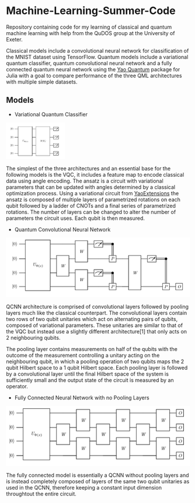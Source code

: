 # Machine-Learning-Summer-Code
Repository containing code for my learning of classical and quantum machine learning with help from the QuDOS group at the University of Exeter.

Classical models include a convolutional neural network for classification of the MNIST dataset using TensorFlow. Quantum models include a variational quantum classifier, quantum convolutional neural network and a fully connected quantum neural network using the [Yao Quantum](https://yaoquantum.org/) package for Julia with a goal to compare performance of the three QML architectures with multiple simple datasets.

## Models


* Variational Quantum Classifier

<img src="images/VQC_Circuit.png" height="100">

The simplest of the three architectures and an essential base for the following models is the VQC, it includes a feature map to encode classical data using angle encoding. The ansatz is a circuit with variational parameters that can be updated with angles determined by a classical optimization process. Using a variational circuit from [YaoExtensions](https://github.com/QuantumBFS/YaoExtensions.jl) the ansatz is composed of multiple layers of parametrized rotations on each qubit followed by a ladder of CNOTs and a final series of parametrized rotations. The number of layers can be changed to alter the number of parameters the circuit uses. Each qubit is then measured.

* Quantum Convolutional Neural Network

![qcnn](images/QCNN.png)

QCNN architecture is comprised of convolutional layers followed by pooling layers much like the classical counterpart. The convolutional layers contain two rows of two qubit unitaries which act on alternating pairs of qubits, composed of variational parameters. These unitaries are similar to that of the VQC but instead use a slightly different architecture[1] that only acts on 2 neighbouring qubits.

The pooling layer contains measurements on half of the qubits with the outcome of the measurement controlling a unitary acting on the neighbouring qubit, in which a pooling operation of two qubits maps the 2 qubit Hilbert space to a 1 qubit Hilbert space. Each pooling layer is followed by a convolutional layer until the final Hilbert space of the system is sufficiently small and the output state of the circuit is measured by an operator.


* Fully Connected Neural Network with no Pooling Layers

![fc](images/fully_connected.png)

The fully connected model is essentially a QCNN without pooling layers and is instead completely composed of layers of the same two qubit unitaries as used in the QCNN, therefore keeping a constant input dimension throughtout the entire circuit.
